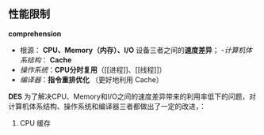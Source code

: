 ## 性能限制

**comprehension**
- 根源： **CPU、Memory（内存）、I/O** 设备三者之间的**速度差异**；
-*计算机体系结构*： **Cache**
- *操作系统*：**CPU分时复用**（[[进程]]、[[线程]]）
- *编译器*：**指令重排优化** （更好地利用 Cache）

**DES**
为了解决CPU、Memory和I/O之间的速度差异带来的利用率低下的问题，对计算机体系结构、操作系统和编译器三者都做出了一定的改进，：
1. CPU 缓存

